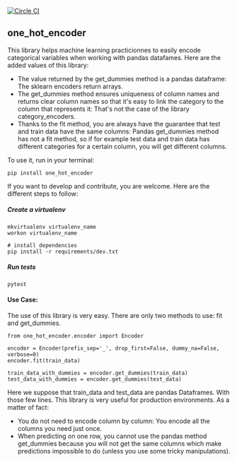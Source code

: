 [![Circle CI](https://circleci.com/gh/yassineameur/one_hot_encoder/tree/master.svg?style=shield&circle-token=5a94046f0073dd0b5c7150970b4b4dc817c4d220)](https://circleci.com/gh/yassineameur/one_hot_encoder/tree/master)

## one_hot_encoder
This library helps machine learning practicionnes to easily encode categorical variables when working with pandas datafames. Here are the added values of this library:
- The value returned by the get_dummies method is a pandas dataframe: The sklearn encoders return arrays.
- The get_dummies method ensures uniqueness of column names and returns clear column names so that it's easy to link the category to the column that represents it: That's not the case
of the library category_encoders.
- Thanks to the fit method, you are always have the guarantee that test and train data have the same columns: Pandas get_dummies method has not a fit method,
so if for example test data and train data has different categories for a certain column, you will get different columns.

To use it, run in your terminal:
```
pip install one_hot_encoder
```

If you want to develop and contribute, you are welcome. Here are the different steps to follow:

##### Create a virtualenv
```
mkvirtualenv virtualenv_name
workon virtualenv_name
```
```
# install dependencies
pip install -r requirements/dev.txt

```
##### Run tests
```
pytest
```

#### Use Case:
The use of this library is very easy. There are only two methods to use: fit and get_dummies.


```
from one_hot_encoder.encoder import Encoder

encoder = Encoder(prefix_sep='_', drop_first=False, dummy_na=False, verbose=0)
encoder.fit(train_data)

train_data_with_dummies = encoder.get_dummies(train_data)
test_data_with_dummies = encoder.get_dummies(test_data)
```

Here we suppose that train_data and test_data are pandas Dataframes. With those
few lines. This library is very useful for production environments. As a matter of fact:
- You do not need to encode column by column: You encode all the columns you need just once.
- When predicting on one row, you cannot use the pandas method get_dummies because you will not get
the same columns which make predictions impossible to do (unless you use some tricky manipulations).

